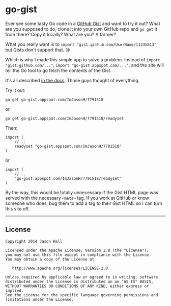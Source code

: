 go-gist
=======

Ever see some tasty Go code in a [GitHub Gist][1] and want to try it out? What are you supposed to do, clone it into your own GitHub repo and `go get` it from there? Copy it locally? What are you? A farmer?

What you really want is to `import "gist.github.com/UserName/11235813"`, but Gists don't support that. :cry:

Which is why I made this simple app to solve a problem. Instead of `import "gist.github.com/..."`, `import "go-gist.appspot.com/..."`, and the site will tell the Go tool to go fetch the contents of the Gist.

It's all described [in the docs][0]. Those guys thought of everything.

Try it out:
```
go get go-gist.appspot.com/ImJasonH/7791518
```
or
```
go get go-gist.appspot.com/ImJasonH/7791518/readyset
```

Then:

```
import (
	//...
	readyset "go-gist.appspot.com/ImJasonH/7791518"
)
```
or

```
import (
	//...
	"go-gist.appspot.com/ImJasonH/7791518/readyset"
)
```

By the way, this would be totally unnecessary if the Gist HTML page was served with the necessary `<meta>` tag. If you work at GitHub or know someone who does, bug them to add a tag to their Gist HTML so I can turn this site off.

[0]: http://golang.org/cmd/go/#hdr-Remote_import_paths
[1]: http://gist.github.com


----------

License
-----

    Copyright 2014 Jason Hall

    Licensed under the Apache License, Version 2.0 (the "License");
    you may not use this file except in compliance with the License.
    You may obtain a copy of the License at

       http://www.apache.org/licenses/LICENSE-2.0

    Unless required by applicable law or agreed to in writing, software
    distributed under the License is distributed on an "AS IS" BASIS,
    WITHOUT WARRANTIES OR CONDITIONS OF ANY KIND, either express or implied.
    See the License for the specific language governing permissions and
    limitations under the License.
